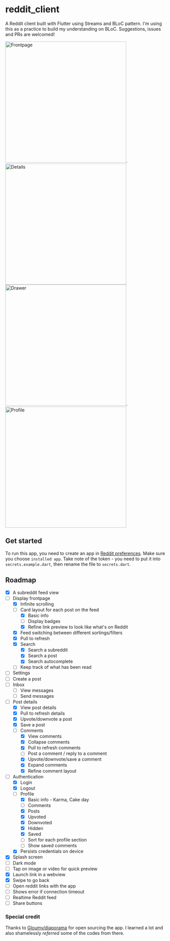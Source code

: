 # reddit_client

A Reddit client built with Flutter using Streams and BLoC pattern. I'm using this as a practice to build my understanding on BLoC. Suggestions, issues and PRs are welcomed!

<img src="screenshots/screenshot_1.png" width="380" alt="Frontpage" />. <img src="screenshots/screenshot_2.png" width="380" alt="Details" />
<img src="screenshots/screenshot_3.png" width="380" alt="Drawer" />. <img src="screenshots/screenshot_4.png" width="380" alt="Profile" />

## Get started

To run this app, you need to create an app in [Reddit preferences](https://www.reddit.com/prefs/apps/). Make sure you choose `installed app`. Take note of the token - you need to put it into `secrets.example.dart`, then rename the file to `secrets.dart`.

## Roadmap

- [x] A subreddit feed view
- [ ] Display frontpage
    - [x] Infinite scrolling
    - [ ] Card layout for each post on the feed
        - [x] Basic info
        - [ ] Display badges
        - [x] Refine link preview to look like what's on Reddit
    - [x] Feed switching between different sortings/filters
    - [x] Pull to refresh
    - [x] Search
        - [x] Search a subreddit
        - [x] Search a post
        - [x] Search autocomplete
    - [ ] Keep track of what has been read
- [ ] Settings
- [ ] Create a post
- [ ] Inbox
    - [ ] View messages
    - [ ] Send messages
- [ ] Post details
    - [x] View post details
    - [x] Pull to refresh details
    - [x] Upvote/downvote a post
    - [x] Save a post
    - [ ] Comments
        - [x] View comments
        - [x] Collapse comments
        - [x] Pull to refresh comments
        - [ ] Post a comment / reply to a comment
        - [x] Upvote/downvote/save a comment
        - [x] Expand comments
        - [x] Refine comment layout
- [ ] Authentication
    - [x] Login
    - [x] Logout
    - [ ] Profile
        - [x] Basic info - Karma, Cake day
        - [ ] Comments
        - [x] Posts
        - [x] Upvoted
        - [x] Downvoted
        - [x] Hidden
        - [x] Saved
        - [ ] Sort for each profile section
        - [ ] Show saved comments
    - [x] Persists credentials on device
- [x] Splash screen
- [ ] Dark mode
- [ ] Tap on image or video for quick preview
- [x] Launch link in a webview
- [x] Swipe to go back
- [ ] Open reddit links with the app
- [ ] Shows error if connection timeout
- [ ] Realtime Reddit feed
- [ ] Share buttons

### Special credit

Thanks to [Gloumy/diaporama](https://github.com/Gloumy/diaporama) for open sourcing the app. I learned a lot and also shamelessly _referred_ some of the codes from there.
